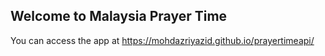 ## Welcome to Malaysia Prayer Time

You can access the app at https://mohdazriyazid.github.io/prayertimeapi/
